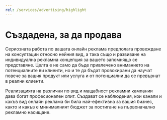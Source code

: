 ```yaml
---
rel: /services/advertising/highlight
---
```

# Създадена, за да продава
Сериозната работа по вашата онлайн реклама предполага провеждане на консултации относно нейния вид, а така също и развиване на индивидуална рекламна концепция за вашето запомнящо се представяне. Целта е не само да бъде привлечено вниманието на потенциалните ви клиенти, но и те да бъдат провокирани да научат повече за вашия продукт или услуга и от потенциални да се превърнат в реални клиенти. 

Реализацията на различни по вид и мащабност рекламни кампании дава богат професионален опит. Създават се наблюдения, кои канали и какъв вид онлайн реклама би била най-ефективна за вашия бизнес, както и какъв е минималният бюджет за постигане на първоначално рекламно насищане.
